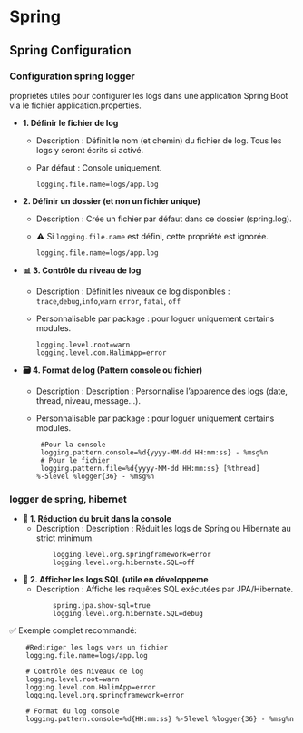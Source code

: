 # Spring 

## Spring Configuration 

### Configuration spring logger
 propriétés utiles pour configurer les logs dans une application Spring Boot via le fichier application.properties.

 - __1. Définir le fichier de log__ 
    - Description : Définit le nom (et chemin) du fichier de log. Tous les logs y seront écrits  si activé.
    
    - Par défaut : Console uniquement.

        ```properties
        logging.file.name=logs/app.log
        ```
 - __2. Définir un dossier (et non un fichier unique)__ 
    - Description : Crée un fichier par défaut dans ce dossier (spring.log).
    
    - ⚠️ Si `logging.file.name` est défini, cette propriété est ignorée.

        ```properties
        logging.file.name=logs/app.log
        ```

 - __📊 3. Contrôle du niveau de log__ 
    - Description : Définit les niveaux de log disponibles : `trace`,`debug`,`info`,`warn` `error`, `fatal`, `off`
    - Personnalisable par package : pour loguer uniquement certains modules.

        ```properties
        logging.level.root=warn
        logging.level.com.HalimApp=error
        ```
                       
 - __🗃️ 4. Format de log (Pattern console ou fichier)__ 
    - Description : Description : Personnalise l’apparence des logs (date, thread, niveau, message...).
    - Personnalisable par package : pour loguer uniquement certains modules.

        ```properties
         #Pour la console
         logging.pattern.console=%d{yyyy-MM-dd HH:mm:ss} - %msg%n 
         # Pour le fichier
         logging.pattern.file=%d{yyyy-MM-dd HH:mm:ss} [%thread] %-5level %logger{36} - %msg%n
        ```
### logger de spring, hibernet                               
 - __🛑 1. Réduction du bruit dans la console__ 
    - Description : Description : Réduit les logs de Spring ou Hibernate au strict minimum.
        ```properties
            logging.level.org.springframework=error
            logging.level.org.hibernate.SQL=off
        ```
 - __🛑 2. Afficher les logs SQL (utile en développeme__ 
    - Description : Affiche les requêtes SQL exécutées par JPA/Hibernate.
        ```properties
            spring.jpa.show-sql=true
            logging.level.org.hibernate.SQL=debug
        ```        
✅ Exemple complet recommandé: 
```properties
    #Rediriger les logs vers un fichier
    logging.file.name=logs/app.log

    # Contrôle des niveaux de log
    logging.level.root=warn
    logging.level.com.HalimApp=error
    logging.level.org.springframework=error

    # Format du log console
    logging.pattern.console=%d{HH:mm:ss} %-5level %logger{36} - %msg%n
``` 